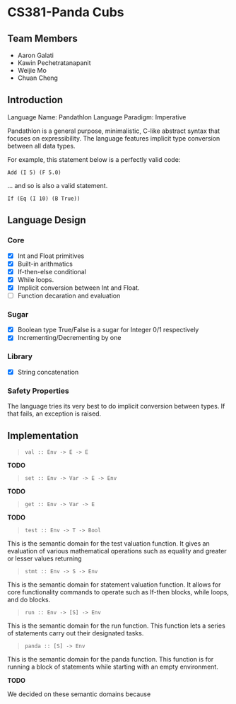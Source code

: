# CS381-Panda Cubs

## Team Members

-   Aaron Galati
-   Kawin Pechetratanapanit
-   Weijie Mo
-   Chuan Cheng

## Introduction

Language Name: Pandathlon
Language Paradigm: Imperative

Pandathlon is a general purpose, minimalistic, C-like abstract syntax that focuses on expressibility. The language features implicit type conversion between all data types.

For example, this statement below is a perfectly valid code:

    Add (I 5) (F 5.0)

... and so is also a valid statement.

    If (Eq (I 10) (B True))

## Language Design

### Core

-   [x] Int and Float primitives
-   [x] Built-in arithmatics
-   [x] If-then-else conditional
-   [x] While loops.
-   [x] Implicit conversion between Int and Float.
-   [ ] Function decaration and evaluation

### Sugar

-   [x] Boolean type True/False is a sugar for Integer 0/1 respectively
-   [x] Incrementing/Decrementing by one

### Library

-   [x] String concatenation

### Safety Properties

The language tries its very best to do implicit conversion between types. If that fails, an exception is raised.

## Implementation

> `val :: Env -> E -> E`

**TODO**

> `set :: Env -> Var -> E -> Env`

**TODO**

> `get :: Env -> Var -> E`

**TODO**

> `test :: Env -> T -> Bool`

This is the semantic domain for the test valuation function. It gives an evaluation of various mathematical operations such as equality and greater or lesser values returning

> `stmt :: Env -> S -> Env`

This is the semantic domain for statement valuation function. It allows for core functionality commands to operate such as If-then blocks, while loops, and do blocks.

> `run :: Env -> [S] -> Env`

This is the semantic domain for the run function. This function lets a series of statements carry out their designated tasks.

> `panda :: [S] -> Env`

This is the semantic domain for the panda function. This function is for running a block of statements while starting with an empty environment.

**TODO**

We decided on these semantic domains because
